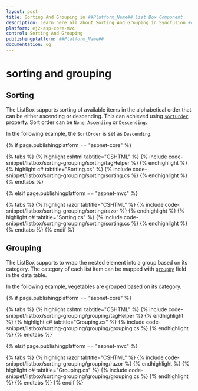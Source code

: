 ```yaml
---
layout: post
title: Sorting And Grouping in ##Platform_Name## List Box Component
description: Learn here all about Sorting And Grouping in Syncfusion ##Platform_Name## List Box component of Syncfusion Essential JS 2 and more.
platform: ej2-asp-core-mvc
control: Sorting And Grouping
publishingplatform: ##Platform_Name##
documentation: ug
---
```



# sorting and grouping

## Sorting

The ListBox supports sorting of available items in the alphabetical order that can be either ascending or descending. This can achieved using [`sortOrder`](https://help.syncfusion.com/cr/cref_files/aspnetcore-js2/Syncfusion.EJ2~Syncfusion.EJ2.DropDowns.ListBox~SortOrder.html) property. Sort order can be `None`, `Ascending` or `Descending`.

In the following example, the `SortOrder` is set as `Descending`.

{% if page.publishingplatform == "aspnet-core" %}

{% tabs %}
{% highlight cshtml tabtitle="CSHTML" %}
{% include code-snippet/listbox/sorting-grouping/sorting/tagHelper %}
{% endhighlight %}
{% highlight c# tabtitle="Sorting.cs" %}
{% include code-snippet/listbox/sorting-grouping/sorting/sorting.cs %}
{% endhighlight %}
{% endtabs %}

{% elsif page.publishingplatform == "aspnet-mvc" %}

{% tabs %}
{% highlight razor tabtitle="CSHTML" %}
{% include code-snippet/listbox/sorting-grouping/sorting/razor %}
{% endhighlight %}
{% highlight c# tabtitle="Sorting.cs" %}
{% include code-snippet/listbox/sorting-grouping/sorting/sorting.cs %}
{% endhighlight %}
{% endtabs %}
{% endif %}



## Grouping

The ListBox supports to wrap the nested element into a group based on its category. The category of each list item can be mapped with [`groupBy`](https://help.syncfusion.com/cr/cref_files/aspnetcore-js2/Syncfusion.EJ2~Syncfusion.EJ2.DropDowns.ListBoxFieldSettings~GroupBy.html) field in the data table.

In the following example, vegetables are grouped based on its category.

{% if page.publishingplatform == "aspnet-core" %}

{% tabs %}
{% highlight cshtml tabtitle="CSHTML" %}
{% include code-snippet/listbox/sorting-grouping/grouping/tagHelper %}
{% endhighlight %}
{% highlight c# tabtitle="Grouping.cs" %}
{% include code-snippet/listbox/sorting-grouping/grouping/grouping.cs %}
{% endhighlight %}
{% endtabs %}

{% elsif page.publishingplatform == "aspnet-mvc" %}

{% tabs %}
{% highlight razor tabtitle="CSHTML" %}
{% include code-snippet/listbox/sorting-grouping/grouping/razor %}
{% endhighlight %}
{% highlight c# tabtitle="Grouping.cs" %}
{% include code-snippet/listbox/sorting-grouping/grouping/grouping.cs %}
{% endhighlight %}
{% endtabs %}
{% endif %}


